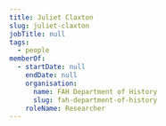 ```yaml
---
title: Juliet Claxton
slug: juliet-claxton
jobTitle: null
tags:
  - people
memberOf:
  - startDate: null
    endDate: null
    organisation:
      name: FAH Department of History
      slug: fah-department-of-history
    roleName: Researcher
---
```

